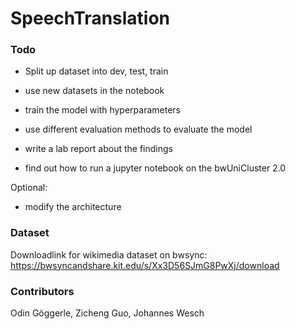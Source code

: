 # SpeechTranslation
### Todo
- Split up dataset into dev, test, train
- use new datasets in the notebook
- train the model with hyperparameters
- use different evaluation methods to evaluate the model
- write a lab report about the findings

- find out how to run a jupyter notebook on the bwUniCluster 2.0
  
Optional:
- modify the architecture

### Dataset
Downloadlink for wikimedia dataset on bwsync:
https://bwsyncandshare.kit.edu/s/Xx3D56SJmG8PwXj/download

### Contributors
Odin Göggerle, Zicheng Guo, Johannes Wesch
